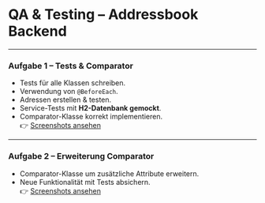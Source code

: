 # QA & Testing – Addressbook Backend

---

### Aufgabe 1 – Tests & Comparator
- Tests für alle Klassen schreiben.  
- Verwendung von `@BeforeEach`.  
- Adressen erstellen & testen.  
- Service-Tests mit **H2-Datenbank gemockt**.  
- Comparator-Klasse korrekt implementieren.  
👉 [Screenshots ansehen](./aufgabe1.md)

---

### Aufgabe 2 – Erweiterung Comparator
- Comparator-Klasse um zusätzliche Attribute erweitern.  
- Neue Funktionalität mit Tests absichern.  
👉 [Screenshots ansehen](./aufgabe2.md)
